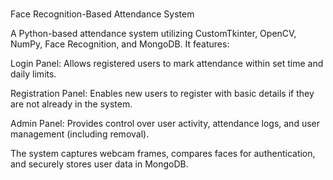 # 
Face Recognition-Based Attendance System

A Python-based attendance system utilizing CustomTkinter, OpenCV, NumPy, Face Recognition, and MongoDB. It features:

Login Panel: Allows registered users to mark attendance within set time and daily limits.

Registration Panel: Enables new users to register with basic details if they are not already in the system.

Admin Panel: Provides control over user activity, attendance logs, and user management (including removal).


The system captures webcam frames, compares faces for authentication, and securely stores user data in MongoDB.

